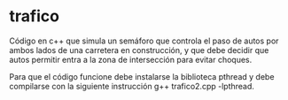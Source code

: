 # trafico
Código en c++ que simula un semáforo que controla el paso de autos por ambos lados de una carretera en construcción, y que debe decidir que autos permitir entra a la zona de intersección para evitar choques.

Para que el código funcione debe instalarse la biblioteca pthread y debe compilarse con la siguiente instrucción g++ trafico2.cpp -lpthread.
